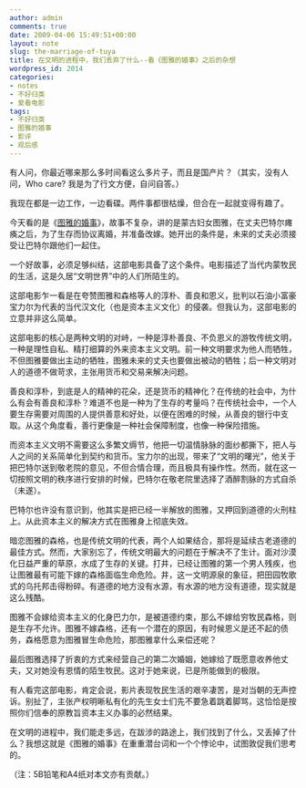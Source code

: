 ```yaml
---
author: admin
comments: true
date: 2009-04-06 15:49:51+00:00
layout: note
slug: the-marriage-of-tuya
title: 在文明的进程中，我们丢弃了什么--看《图雅的婚事》之后的杂想
wordpress_id: 2014
categories:
- notes
- 不好归类
- 爱看电影
tags:
- 不好归类
- 图雅的婚事
- 影评
- 观后感
---
```


有人问，你最近哪来那么多时间看这么多片子，而且是国产片？（其实，没有人问，Who care? 我是为了行文方便，自问自答。）

我现在都是一边工作，一边看碟。两件事都很枯燥，但合在一起就变得有趣了。

今天看的是《[图雅的婚事](http://www.hudong.com/wiki/%E3%80%8A%E5%9B%BE%E9%9B%85%E7%9A%84%E5%A9%9A%E4%BA%8B%E3%80%8B)》，故事不复杂，讲的是蒙古妇女图雅，在丈夫巴特尔瘫痪之后，为了生存而协议离婚，并准备改嫁。她开出的条件是，未来的丈夫必须接受让巴特尔跟他们一起住。

一个好故事，必须足够纠结，这部电影具备了这个条件。电影描述了当代内蒙牧民的生活，这是久居“文明世界”中的人们所陌生的。

这部电影乍一看是在夸赞图雅和森格等人的淳朴、善良和恩义，批判以石油小富豪宝力尔为代表的当代汉文化（也是资本主义文化）的侵袭。但我认为，这部电影的立意并非这么简单。

这部电影的核心是两种文明的对峙，一种是淳朴善良、不负恩义的游牧传统文明，一种是理性自私、精打细算的外来资本主义文明。前一种文明要求为他人而牺牲，不但图雅要做出主动的牺牲，图雅未来的丈夫也要做出被动的牺牲；后一种文明对人的道德不做苛求，主张用货币和交易来解决问题。

善良和淳朴，到底是人的精神的花朵，还是货币的精神化？在传统的社会中，为什么有会有善良和淳朴？难道不也是一种为了生存的考量吗？在传统社会中，一个人要生存需要对周围的人提供善意和好处，以便在困难的时候，从善良的银行中支取。从这个角度看，善行更像是一种社会保障制度，也像一种保险措施。

而资本主义文明不需要这么多繁文缛节，他把一切温情脉脉的面纱都撕下，把人与人之间的关系简单化到契约和货币。宝力尔的出现，带来了“文明的曙光”，他关于把巴特尔送到敬老院的意见，不但合情合理，而且极具有操作性。然而，就在这一切按照文明的秩序进行安排的时候，巴特尔在敬老院里选择了酒醉割脉的方式自杀（未遂）。

巴特尔也许没有意识到，他其实是把已经一半解放的图雅，又押回到道德的火刑柱上。从此资本主义的解决方式在图雅身上彻底失效。

暗恋图雅的森格，也是传统文明的代表，两个人如果结合，那将是延续古老道德的最佳方式。然而，大家别忘了，传统文明最大的问题在于解决不了生计。面对沙漠化日益严重的草原，水成了生存的关键。打井，已经让图雅的第一个男人残疾，也让图雅最有可能下嫁的森格面临生命危险。井，这一文明源泉的象征，把田园牧歌式的乌托邦击得粉碎。有道德的地方没有水源，有水源的地方没有道德，现实就是这么残酷。

图雅不会嫁给资本主义的化身巴力尔，是被道德约束，那么不嫁给穷牧民森格，则是生存不允许。图雅不嫁森格，还有一个潜在的原因，有时候恩义是还不起的债务，森格愿意为图雅冒生命危险，那图雅拿什么来偿还呢？

最后图雅选择了折衷的方式来经营自己的第二次婚姻，她嫁给了既愿意收养他丈夫，又对她没有恩情的陌生牧民。这对于她来说，已是所能做到的极限。

有人看完这部电影，肯定会说，影片表现牧民生活的艰辛凄苦，是对当朝的无声控诉。别扯了，主张产权明晰私有化的先生女士们先不要急着跳着脚骂，这恰恰是按照你们信奉的原教旨资本主义办事的必然结果。

在文明的进程中，我们能走多远，在跋涉的路途上，我们找到了什么，又丢掉了什么？我想这就是《图雅的婚事》在重重潜台词和一个个悖论中，试图敦促我们思考的。

（注：5B铅笔和A4纸对本文亦有贡献。）


